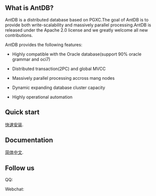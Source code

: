 ## What is AntDB?

AntDB is a distributed database based on PGXC.The goal of AntDB is to  provide both write-scalability and massively parallel processing.AntDB is released under the Apache 2.0 license and we greatly welcome all new contributions.

AntDB provides the following features:

* Highly compatible with the Oracle database(support 90% oracle
grammar and oci7)

* Distributed transaction(2PC) and global MVCC

* Massively parallel processing accross mang nodes
 
* Dynamic expanding database cluster capacity

* Highly operational automation 



## Quick start
[快速安装](https://github.com/ADBSQL/doc/blob/master/howAntdb.md).

## Documentation

[简体中文](https://github.com/MyCATApache/Mycat-doc).


## Follow us
QQ:

Webchat:
